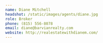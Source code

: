```yaml
---
name: Diane Mitchell
headshot: /static/images/agents/diane.jpg
role: Broker
phone: (815) 556-8078
email: diane@barvianrealty.com
website: http://realestatewithdianem.com/
---
```

